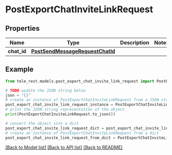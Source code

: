# PostExportChatInviteLinkRequest


## Properties

Name | Type | Description | Notes
------------ | ------------- | ------------- | -------------
**chat_id** | [**PostSendMessageRequestChatId**](PostSendMessageRequestChatId.md) |  | 

## Example

```python
from tele_rest.models.post_export_chat_invite_link_request import PostExportChatInviteLinkRequest

# TODO update the JSON string below
json = "{}"
# create an instance of PostExportChatInviteLinkRequest from a JSON string
post_export_chat_invite_link_request_instance = PostExportChatInviteLinkRequest.from_json(json)
# print the JSON string representation of the object
print(PostExportChatInviteLinkRequest.to_json())

# convert the object into a dict
post_export_chat_invite_link_request_dict = post_export_chat_invite_link_request_instance.to_dict()
# create an instance of PostExportChatInviteLinkRequest from a dict
post_export_chat_invite_link_request_from_dict = PostExportChatInviteLinkRequest.from_dict(post_export_chat_invite_link_request_dict)
```
[[Back to Model list]](../README.md#documentation-for-models) [[Back to API list]](../README.md#documentation-for-api-endpoints) [[Back to README]](../README.md)


